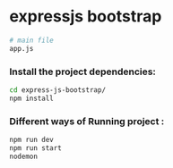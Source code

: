 expressjs bootstrap
=================

``` bash
# main file
app.js
```
### Install the project dependencies:
``` bash
cd express-js-bootstrap/
npm install
```

### Different ways of Running project :
``` bash
npm run dev
npm run start
nodemon
```
